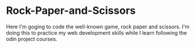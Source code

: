 # Rock-Paper-and-Scissors

Here I'm goging to code the well-known game, rock paper and scissors. I'm doing this to practice my web development skills while I learn following the odin project courses.
